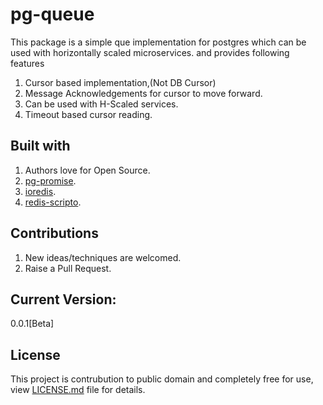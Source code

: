 # pg-queue

This package is a simple que implementation for postgres which can be used with horizontally scaled microservices. and provides following features
1. Cursor based implementation,(Not DB Cursor)
2. Message Acknowledgements for cursor to move forward.
3. Can be used with H-Scaled services.
4. Timeout based cursor reading.


## Built with

1. Authors love for Open Source.
2. [pg-promise](https://www.npmjs.com/package/pg-promise).
3. [ioredis](https://www.npmjs.com/package/ioredis).
4. [redis-scripto](https://www.npmjs.com/package/redis-scripto).

## Contributions

1. New ideas/techniques are welcomed.
2. Raise a Pull Request.

## Current Version:
0.0.1[Beta]

## License

This project is contrubution to public domain and completely free for use, view [LICENSE.md](/license.md) file for details.
